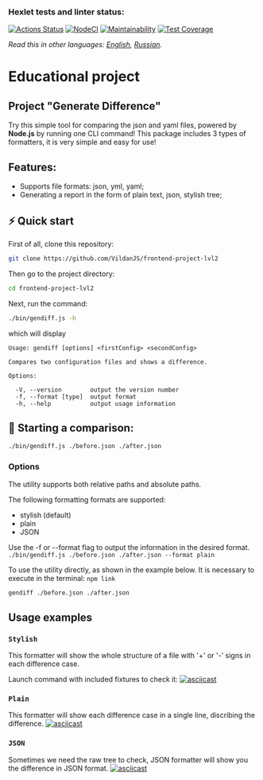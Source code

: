 ### Hexlet tests and linter status:
[![Actions Status](https://github.com/VildanJS/frontend-project-lvl2/workflows/hexlet-check/badge.svg)](https://github.com/VildanJS/frontend-project-lvl2/actions)
[![NodeCI](https://github.com/VildanJS/frontend-project-lvl2/actions/workflows/Github-Actions.yml/badge.svg)](https://github.com/VildanJS/frontend-project-lvl2/actions/workflows/Github-Actions.yml)
[![Maintainability](https://api.codeclimate.com/v1/badges/2aed6a559b72da8789d4/maintainability)](https://codeclimate.com/github/Giridhar108/frontend-project-lvl2/maintainability)
[![Test Coverage](https://api.codeclimate.com/v1/badges/2aed6a559b72da8789d4/test_coverage)](https://codeclimate.com/github/Giridhar108/frontend-project-lvl2/test_coverage)

*Read this in other languages: [English](README.ru.md), [Russian](README.ru.md).*

# Educational project

## Project "Generate Difference"

Try this simple tool for comparing the json and yaml files, powered by <b>Node.js</b> by running one CLI command!
This package includes 3 types of formatters, it is very simple and easy for use!

## Features:

* Supports file formats: json, yml, yaml;
* Generating a report in the form of plain text, json, stylish tree;

## ⚡️ Quick start
First of all, clone this repository:
```bash
git clone https://github.com/VildanJS/frontend-project-lvl2
```

Then go to the project directory:

```bash
cd frontend-project-lvl2
```

Next, run the command: 

```bash
./bin/gendiff.js -h
```

which will display
```
Usage: gendiff [options] <firstConfig> <secondConfig>

Compares two configuration files and shows a difference.

Options:

  -V, --version        output the version number
  -f, --format [type]  output format
  -h, --help           output usage information
```

## 🚀 Starting a comparison:

```bash
./bin/gendiff.js ./before.json ./after.json
```

### Options

The utility supports both relative paths and absolute paths.

The following formatting formats are supported:
* stylish (default)
* plain
* JSON

Use the -f or --format flag to output the information in the desired format.
`./bin/gendiff.js ./before.json ./after.json --format plain`

To use the utility directly, as shown in the example below.
It is necessary to execute in the terminal: `npm link`
```bash
gendiff ./before.json ./after.json
```

## Usage examples
### `Stylish`

This formatter will show the whole structure of a file with '+' or '-' signs in each difference case.

Launch command with included fixtures to check it:
[![asciicast](https://asciinema.org/a/380750.svg)](https://asciinema.org/a/380750)

### `Plain`

This formatter will show each difference case in a single line, discribing the difference.
[![asciicast](https://asciinema.org/a/k56y0xAy95Fzj7pGj9ty90oiN.svg)](https://asciinema.org/a/k56y0xAy95Fzj7pGj9ty90oiN)

### `JSON`

Sometimes we need the raw tree to check, JSON formatter will show you the difference in JSON format.
[![asciicast](https://asciinema.org/a/m9yMDOx2bLLxAvyPVLQO40ICZ.svg)](https://asciinema.org/a/m9yMDOx2bLLxAvyPVLQO40ICZ)